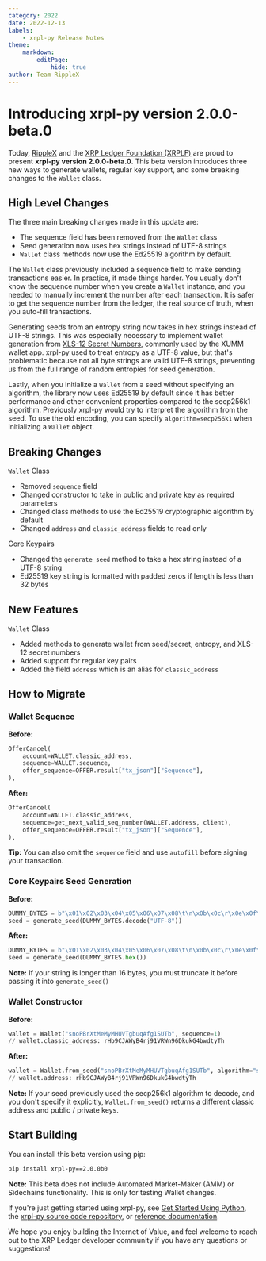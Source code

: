 ```yaml
---
category: 2022
date: 2022-12-13
labels:
    - xrpl-py Release Notes
theme:
    markdown:
        editPage:
            hide: true
author: Team RippleX
---
```

# Introducing xrpl-py version 2.0.0-beta.0

Today, [RippleX](https://ripple.com/ripplex/) and the [XRP Ledger Foundation (XRPLF)](https://foundation.xrpl.org/) are proud to present **xrpl-py version 2.0.0-beta.0**. This beta version introduces three new ways to generate wallets, regular key support, and some breaking changes to the `Wallet` class.

<!-- BREAK -->

## High Level Changes

The three main breaking changes made in this update are:

 - The sequence field has been removed from the `Wallet` class
 - Seed generation now uses hex strings instead of UTF-8 strings
 - `Wallet` class methods now use the Ed25519 algorithm by default.

The `Wallet` class previously included a sequence field to make sending transactions easier. In practice, it made things harder. You usually don't know the sequence number when you create a `Wallet` instance, and you needed to manually increment the number after each transaction. It is safer to get the sequence number from the ledger, the real source of truth, when you auto-fill transactions.

Generating seeds from an entropy string now takes in hex strings instead of UTF-8 strings. This was especially necessary to implement wallet generation from [XLS-12 Secret Numbers](https://github.com/XRPLF/XRPL-Standards/tree/master/XLS-12), commonly used by the XUMM wallet app. xrpl-py used to treat entropy as a UTF-8 value, but that's problematic because not all byte strings are valid UTF-8 strings, preventing us from the full range of random entropies for seed generation.

Lastly, when you initialize a `Wallet` from a seed without specifying an algorithm, the library now uses Ed25519 by default since it has better performance and other convenient properties compared to the secp256k1 algorithm. Previously xrpl-py would try to interpret the algorithm from the seed. To use the old encoding, you can specify `algorithm=secp256k1` when initializing a `Wallet` object.


## Breaking Changes

`Wallet` Class

* Removed `sequence` field
* Changed constructor to take in public and private key as required parameters
* Changed class methods to use the Ed25519 cryptographic algorithm by default
* Changed `address` and `classic_address` fields to read only

Core Keypairs

* Changed the `generate_seed` method to take a hex string instead of a UTF-8 string
* Ed25519 key string is formatted with padded zeros if length is less than 32 bytes

## New Features

`Wallet` Class

* Added methods to generate wallet from seed/secret, entropy, and XLS-12 secret numbers
* Added support for regular key pairs
* Added the field `address` which is an alias for `classic_address`

## How to Migrate

### Wallet Sequence

**Before:**

```python
OfferCancel(
    account=WALLET.classic_address,
    sequence=WALLET.sequence,
    offer_sequence=OFFER.result["tx_json"]["Sequence"],
),
```

**After:**

```python
OfferCancel(
    account=WALLET.classic_address,
    sequence=get_next_valid_seq_number(WALLET.address, client),
    offer_sequence=OFFER.result["tx_json"]["Sequence"],
),
```

**Tip:** You can also omit the `sequence` field and use `autofill` before signing your transaction.

### Core Keypairs Seed Generation

**Before:**

```python
DUMMY_BYTES = b"\x01\x02\x03\x04\x05\x06\x07\x08\t\n\x0b\x0c\r\x0e\x0f\x10"
seed = generate_seed(DUMMY_BYTES.decode("UTF-8"))
```
**After:**

```python
DUMMY_BYTES = b"\x01\x02\x03\x04\x05\x06\x07\x08\t\n\x0b\x0c\r\x0e\x0f\x10"
seed = generate_seed(DUMMY_BYTES.hex())
```

**Note:** If your string is longer than 16 bytes, you must truncate it before passing it into `generate_seed()`

### Wallet Constructor

**Before:**

```python
wallet = Wallet("snoPBrXtMeMyMHUVTgbuqAfg1SUTb", sequence=1)
// wallet.classic_address: rHb9CJAWyB4rj91VRWn96DkukG4bwdtyTh
```

**After:**

```python
wallet = Wallet.from_seed("snoPBrXtMeMyMHUVTgbuqAfg1SUTb", algorithm="secp256k1")
// wallet.address: rHb9CJAWyB4rj91VRWn96DkukG4bwdtyTh
```

**Note:** If your seed previously used the secp256k1 algorithm to decode, and you don't specify it explicitly, `Wallet.from_seed()` returns a different classic address and public / private keys.

## Start Building

You can install this beta version using pip:

```sh
pip install xrpl-py==2.0.0b0
```

**Note:** This beta does not include Automated Market-Maker (AMM) or Sidechains functionality. This is only for testing Wallet changes.

If you're just getting started using xrpl-py, see [Get Started Using Python](https://xrpl.org/get-started-using-python.html), the [xrpl-py source code repository](https://github.com/XRPLF/xrpl-py/tree/xrpl-py-2.0), or [reference documentation](https://xrpl-py.readthedocs.io/en/stable/).

We hope you enjoy building the Internet of Value, and feel welcome to reach out to the XRP Ledger developer community if you have any questions or suggestions!
